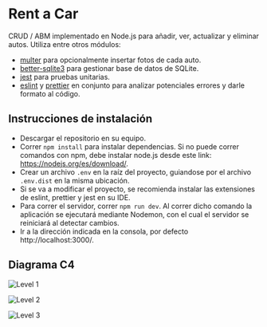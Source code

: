 # Rent a Car

CRUD / ABM implementado en Node.js para añadir, ver, actualizar y eliminar autos. Utiliza entre otros módulos:
- [multer](https://www.npmjs.com/package/multer) para opcionalmente insertar fotos de cada auto.
- [better-sqlite3](https://www.npmjs.com/package/better-sqlite3) para gestionar base de datos de SQLite.
- [jest](https://www.npmjs.com/package/jest) para pruebas unitarias.
- [eslint](https://www.npmjs.com/package/eslint) y [prettier](https://www.npmjs.com/package/prettier) en conjunto para  analizar potenciales errores y darle formato al código.

## Instrucciones de instalación
- Descargar el repositorio en su equipo.
- Correr `npm install` para instalar dependencias. Si no puede correr comandos con npm, debe instalar node.js desde este link: https://nodejs.org/es/download/.
- Crear un archivo `.env` en la raíz del proyecto, guiandose por el archivo `.env.dist` en la misma ubicación.
- Si se va a modificar el proyecto, se recomienda instalar las extensiones de eslint, prettier y jest en su IDE.
- Para correr el servidor, correr `npm run dev`. Al correr dicho comando la aplicación se ejecutará mediante Nodemon, con el cual el servidor se reiniciará al detectar cambios.
- Ir a la dirección indicada en la consola, por defecto http://localhost:3000/.

## Diagrama C4

![Level 1](https://github.com/mpaternostro/rent-a-car/raw/master/docs/c4-level-1.jpg "Level 1")

![Level 2](https://github.com/mpaternostro/rent-a-car/raw/master/docs/c4-level-2.jpg "Level 2")

![Level 3](https://github.com/mpaternostro/rent-a-car/raw/master/docs/c4-level-3.jpg "Level 3")
